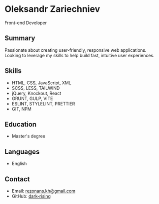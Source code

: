 # Oleksandr Zariechniev

Front-end Developer

## Summary

Passionate about creating user-friendly, responsive web applications. Looking to leverage my skills to help build fast, intuitive user experiences.

## Skills

- HTML, CSS, JavaScript, XML
- SCSS, LESS, TAILWIND
- jQuery, Knockout, React
- GRUNT, GULP, VITE
- ESLINT, STYLELINT, PRETTIER
- GIT, NPM

## Education

- Master's degree

## Languages

- English

## Contact

- Email: [rezonans.kh@gmail.com](mailto:rezonans.kh@gmail.com)
- GitHub: [dark-rising](https://github.com/dark-rising)
